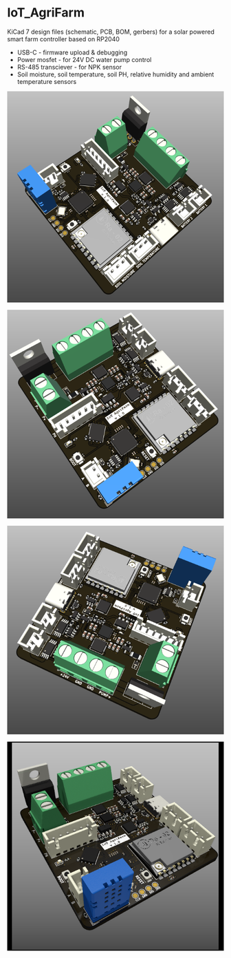 # IoT_AgriFarm

KiCad 7 design files (schematic, PCB, BOM, gerbers) for a solar powered smart farm controller based on RP2040

-	USB-C - firmware upload & debugging
-	Power mosfet - for 24V DC water pump control 
-	RS-485 transciever - for NPK sensor
-	Soil moisture, soil temperature, soil PH, relative humidity and ambient temperature sensors

![](https://github.com/sudo-junkie/IoT_AgriFarm/raw/main/IMAGES/IoT_Agrifarm11.png)

![](https://github.com/sudo-junkie/IoT_AgriFarm/raw/main/IMAGES/IoT_Agrifarm13.png)

![](https://github.com/sudo-junkie/IoT_AgriFarm/raw/main/IMAGES/IoT_Agrifarm15.png)

![](https://github.com/sudo-junkie/IoT_AgriFarm/raw/main/IMAGES/IoT_Agrifarm16.png)
